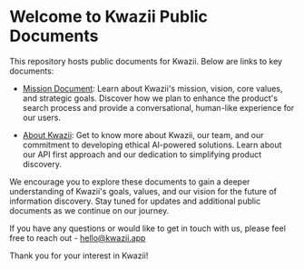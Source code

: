 # Welcome to Kwazii Public Documents

This repository hosts public documents for Kwazii. Below are links to key documents:

- [Mission Document](./Mission.md): Learn about Kwazii's mission, vision, core values, and strategic goals. Discover how we plan to enhance the product's search process and provide a conversational, human-like experience for our users.

- [About Kwazii](./About.md): Get to know more about Kwazii, our team, and our commitment to developing ethical AI-powered solutions. Learn about our API first approach and our dedication to simplifying product discovery.

We encourage you to explore these documents to gain a deeper understanding of Kwazii's goals, values, and our vision for the future of information discovery. Stay tuned for updates and additional public documents as we continue on our journey.

If you have any questions or would like to get in touch with us, please feel free to reach out - hello@kwazii.app

Thank you for your interest in Kwazii!

